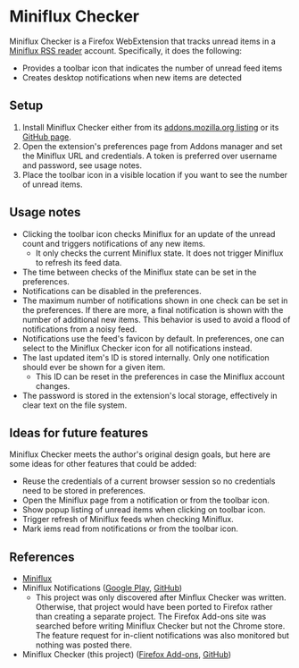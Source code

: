 Miniflux Checker
================
Miniflux Checker is a Firefox WebExtension that tracks unread items in a [Miniflux RSS reader](https://miniflux.app) account. Specifically, it does the following:

* Provides a toolbar icon that indicates the number of unread feed items
* Creates desktop notifications when new items are detected

Setup
-----
1. Install Miniflux Checker either from its [addons.mozilla.org listing](https://addons.mozilla.org/en-US/firefox/addon/miniflux-checker/) or its [GitHub page](https://github.com/willsALMANJ/miniflux-checker).
2. Open the extension's preferences page from Addons manager and set the Miniflux URL and credentials. A token is preferred over username and password, see usage notes.
3. Place the toolbar icon in a visible location if you want to see the number of unread items.

Usage notes
-----------
* Clicking the toolbar icon checks Miniflux for an update of the unread count and triggers notifications of any new items.
  - It only checks the current Miniflux state. It does not trigger Miniflux to refresh its feed data.
* The time between checks of the Miniflux state can be set in the preferences.
* Notifications can be disabled in the preferences.
* The maximum number of notifications shown in one check can be set in the preferences. If there are more, a final notification is shown with the number of additional new items. This behavior is used to avoid a flood of notifications from a noisy feed.
* Notifications use the feed's favicon by default. In preferences, one can select to the Miniflux Checker icon for all notifications instead.
* The last updated item's ID is stored internally. Only one notification should ever be shown for a given item.
  - This ID can be reset in the preferences in case the Miniflux account changes.
* The password is stored in the extension's local storage, effectively in clear text on the file system.

Ideas for future features
-------------------------
Miniflux Checker meets the author's original design goals, but here are some ideas for other features that could be added:

* Reuse the credentials of a current browser session so no credentials need to be stored in preferences.
* Open the Miniflux page from a notification or from the toolbar icon.
* Show popup listing of unread items when clicking on toolbar icon.
* Trigger refresh of Miniflux feeds when checking Miniflux.
* Mark iems read from notifications or from the toolbar icon.

References
----------
* [Miniflux](https://miniflux.app)
* Miniflux Notifications ([Google Play](https://chrome.google.com/webstore/detail/miniflux-notifications/jpeplhckmjlpahnkpblakfligkbfefkg), [GitHub](https://github.com/modInfo/miniflux-chrome-notifier))
  - This project was only discovered after Minflux Checker was written. Otherwise, that project would have been ported to Firefox rather than creating a separate project. The Firefox Add-ons site was searched before writing Miniflux Checker but not the Chrome store. The feature request for in-client notifications was also monitored but nothing was posted there.
* Miniflux Checker (this project) ([Firefox Add-ons](https://addons.mozilla.org/en-US/firefox/addon/miniflux-checker/), [GitHub](https://github.com/willsALMANJ/miniflux-checker))
